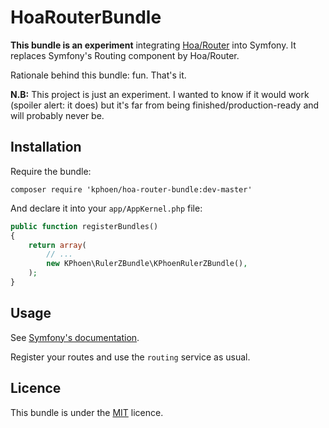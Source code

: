 HoaRouterBundle
===============

**This bundle is an experiment** integrating [Hoa/Router](https://github.com/hoaproject/Router)
into Symfony. It replaces Symfony's Routing component by Hoa/Router.

Rationale behind this bundle: fun. That's it.

**N.B:** This project is just an experiment. I wanted to know if it would work
(spoiler alert: it does) but it's far from being finished/production-ready and
will probably never be.

Installation
------------

Require the bundle:

```
composer require 'kphoen/hoa-router-bundle:dev-master'
```

And declare it into your `app/AppKernel.php` file:

```php
public function registerBundles()
{
    return array(
        // ...
        new KPhoen\RulerZBundle\KPhoenRulerZBundle(),
    );
}
```

Usage
-----

See [Symfony's documentation](http://symfony.com/doc/current/book/routing.html).

Register your routes and use the `routing` service as usual.

Licence
-------

This bundle is under the [MIT](https://github.com/K-Phoen/HoaRouterBundle/blob/master/LICENSE) licence.
